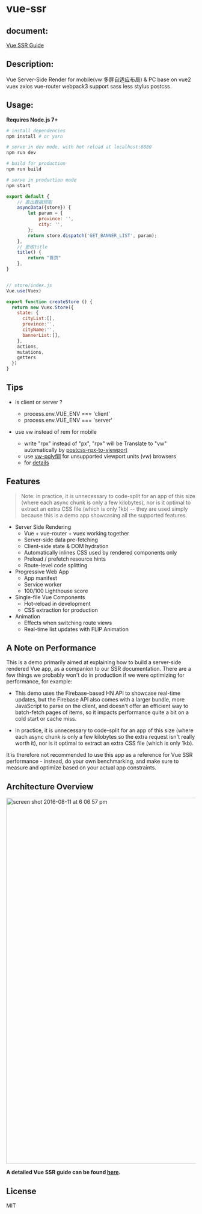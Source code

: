 # vue-ssr


## document:
[Vue SSR Guide](https://ssr.vuejs.org/zh/)

## Description:
Vue Server-Side Render for mobile(vw 多屏自适应布局) & PC
base on vue2 vuex axios vue-router webpack3
support sass less stylus postcss

## Usage:

**Requires Node.js 7+**

``` bash
# install dependencies
npm install # or yarn

# serve in dev mode, with hot reload at localhost:8080
npm run dev

# build for production
npm run build

# serve in production mode
npm start
```


```javascript
export default {
	// 直出数据预取
    asyncData({store}) {
        let param = {
            province: '',
            city: '',
        };
        return store.dispatch('GET_BANNER_LIST', param);
    },
	// 更改title
    title() {
        return "首页"
    },
}


// store/index.js
Vue.use(Vuex)

export function createStore () {
  return new Vuex.Store({
    state: {
      cityList:[],
      province:'',
      cityName:'',
      bannerList:[],
    },
    actions,
    mutations,
    getters
  })
}

```


## Tips

- is client or server ?
  - process.env.VUE_ENV === 'client'
  - process.env.VUE_ENV === 'server'

- use vw instead of rem for mobile
  - write "rpx" instead of "px", "rpx" will be Translate to "vw" automatically by [postcss-rpx-to-viewport](https://github.com/RaySnow/postcss-rpx-to-viewport)
  - use [vw-polyfill](https://github.com/RaySnow/vw-polyfill) for unsupported viewport units (vw) browsers
  - for [details](https://github.com/RaySnow/vw-polyfill/blob/master/other.md)

## Features

> Note: in practice, it is unnecessary to code-split for an app of this size (where each async chunk is only a few kilobytes), nor is it optimal to extract an extra CSS file (which is only 1kb) -- they are used simply because this is a demo app showcasing all the supported features.

- Server Side Rendering
  - Vue + vue-router + vuex working together
  - Server-side data pre-fetching
  - Client-side state & DOM hydration
  - Automatically inlines CSS used by rendered components only
  - Preload / prefetch resource hints
  - Route-level code splitting
- Progressive Web App
  - App manifest
  - Service worker
  - 100/100 Lighthouse score
- Single-file Vue Components
  - Hot-reload in development
  - CSS extraction for production
- Animation
  - Effects when switching route views
  - Real-time list updates with FLIP Animation

## A Note on Performance

This is a demo primarily aimed at explaining how to build a server-side rendered Vue app, as a companion to our SSR documentation. There are a few things we probably won't do in production if we were optimizing for performance, for example:

- This demo uses the Firebase-based HN API to showcase real-time updates, but the Firebase API also comes with a larger bundle, more JavaScript to parse on the client, and doesn't offer an efficient way to batch-fetch pages of items, so it impacts performance quite a bit on a cold start or cache miss.

- In practice, it is unnecessary to code-split for an app of this size (where each async chunk is only a few kilobytes so the extra request isn't really worth it), nor is it optimal to extract an extra CSS file (which is only 1kb).

It is therefore not recommended to use this app as a reference for Vue SSR performance - instead, do your own benchmarking, and make sure to measure and optimize based on your actual app constraints.

## Architecture Overview

<img width="973" alt="screen shot 2016-08-11 at 6 06 57 pm" src="https://cloud.githubusercontent.com/assets/499550/17607895/786a415a-5fee-11e6-9c11-45a2cfdf085c.png">

**A detailed Vue SSR guide can be found [here](https://ssr.vuejs.org).**

## License

MIT
